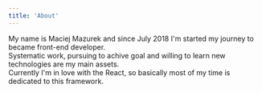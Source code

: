 ```yaml
---
title: 'About'
---
```


My name is Maciej Mazurek and since July 2018 I'm started my journey to became
front-end developer.<br/> Systematic work, pursuing to achive goal and willing
to learn new technologies are my main assets.<br/> Currently I'm in love with
the React, so basically most of my time is dedicated to this framework.
